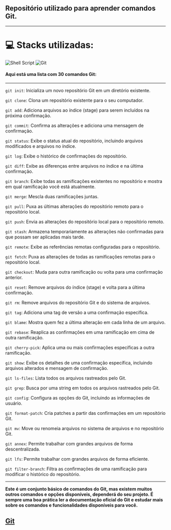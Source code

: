 ## Repositório utilizado para aprender comandos Git.
---

# 💻 Stacks utilizadas:
![Shell Script](https://img.shields.io/badge/shell_script-%23F05033.svg?style=for-the-badge&logo=gnu-bash&logoColor=white) ![Git](https://img.shields.io/badge/git-%23F05033.svg?style=for-the-badge&logo=git&logoColor=white) 
#### Aqui está uma lista com 30 comandos Git:
---
`git init`: Inicializa um novo repositório Git em um diretório existente.

`git clone`: Clona um repositório existente para o seu computador.  

`git add`: Adiciona arquivos ao índice (stage) para serem incluídos na próxima confirmação.  

`git commit`: Confirma as alterações e adiciona uma mensagem de confirmação.  

`git status`: Exibe o status atual do repositório, incluindo arquivos modificados e arquivos no índice.  

`git log`: Exibe o histórico de confirmações do repositório.  

`git diff`: Exibe as diferenças entre arquivos no índice e na última confirmação.  

`git branch`: Exibe todas as ramificações existentes no repositório e mostra em qual ramificação você está atualmente. 

`git merge`: Mescla duas ramificações juntas.

`git pull`: Puxa as últimas alterações do repositório remoto para o repositório local. 

`git push`: Envia as alterações do repositório local para o repositório remoto.  

`git stash`: Armazena temporariamente as alterações não confirmadas para que possam ser aplicadas mais tarde.  

`git remote`: Exibe as referências remotas configuradas para o repositório.  

`git fetch`: Puxa as alterações de todas as ramificações remotas para o repositório local.

`git checkout`: Muda para outra ramificação ou volta para uma confirmação anterior.

`git reset`: Remove arquivos do índice (stage) e volta para a última confirmação.

`git rm`: Remove arquivos do repositório Git e do sistema de arquivos.

`git tag`: Adiciona uma tag de versão a uma confirmação específica.

`git blame`: Mostra quem fez a última alteração em cada linha de um arquivo.

`git rebase`: Reaplica as confirmações em uma ramificação em cima de outra ramificação.

`git cherry-pick`: Aplica uma ou mais confirmações específicas a outra ramificação.

`git show`: Exibe os detalhes de uma confirmação específica, incluindo arquivos alterados e mensagem de confirmação.

`git ls-files`: Lista todos os arquivos rastreados pelo Git.

`git grep`: Busca por uma string em todos os arquivos rastreados pelo Git.

`git config`: Configura as opções do Git, incluindo as informações de usuário.

`git format-patch`: Cria patches a partir das confirmações em um repositório Git.

`git mv`: Move ou renomeia arquivos no sistema de arquivos e no repositório Git.

`git annex`: Permite trabalhar com grandes arquivos de forma descentralizada.

`git lfs`: Permite trabalhar com grandes arquivos de forma eficiente.

`git filter-branch`: Filtra as confirmações de uma ramificação para modificar o histórico do repositório.

---
**Este é um conjunto básico de comandos do Git, mas existem muitos outros comandos e opções disponíveis, dependerá do seu projeto. É sempre uma boa prática ler a documentação oficial do Git e estudar mais sobre os comandos e funcionalidades disponíveis para você.**

 
## [Git](https://git-scm.com/) 